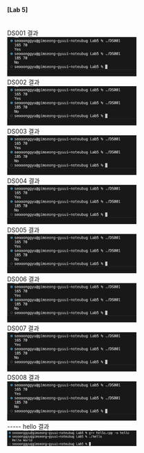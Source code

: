 #### [Lab 5]
<br>
DS001 결과<br> <img src='https://github.com/seon8rx/22100110_KSG_DS/blob/main/Lab5/result/DS001.png' width = "300"><br>
DS002 결과<br> <img src='https://github.com/seon8rx/22100110_KSG_DS/blob/main/Lab5/result/DS001.png' width = "300"><br>
DS003 결과<br> <img src='https://github.com/seon8rx/22100110_KSG_DS/blob/main/Lab5/result/DS001.png' width = "300"><br>
DS004 결과<br> <img src='https://github.com/seon8rx/22100110_KSG_DS/blob/main/Lab5/result/DS001.png' width = "300"><br>
DS005 결과<br> <img src='https://github.com/seon8rx/22100110_KSG_DS/blob/main/Lab5/result/DS001.png' width = "300"><br>
DS006 결과<br> <img src='https://github.com/seon8rx/22100110_KSG_DS/blob/main/Lab5/result/DS001.png' width = "300"><br>
DS007 결과<br> <img src='https://github.com/seon8rx/22100110_KSG_DS/blob/main/Lab5/result/DS001.png' width = "300"><br>
DS008 결과<br> <img src='https://github.com/seon8rx/22100110_KSG_DS/blob/main/Lab5/result/DS001.png' width = "300"><br>
-----
hello 결과 <br> <img src='https://github.com/seon8rx/22100110_KSG_DS/blob/main/Lab5/result/hello.png' width = "300" >